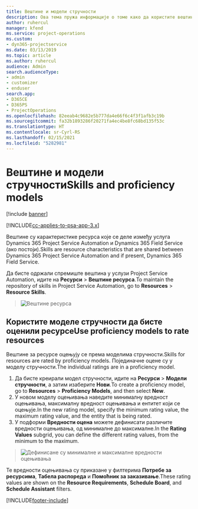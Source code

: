 ```yaml
---
title: Вештине и модели стручности
description: Ова тема пружа информације о томе како да користите вештине и моделе стручности.
author: ruhercul
manager: kfend
ms.service: project-operations
ms.custom:
- dyn365-projectservice
ms.date: 03/13/2019
ms.topic: article
ms.author: ruhercul
audience: Admin
search.audienceType:
- admin
- customizer
- enduser
search.app:
- D365CE
- D365PS
- ProjectOperations
ms.openlocfilehash: 82eeab4c9682e5b777da4e66f6c4f3f1afb3c19b
ms.sourcegitcommit: fa32b1893286f20271fa4ec4be8fc68bd135f53c
ms.translationtype: HT
ms.contentlocale: sr-Cyrl-RS
ms.lasthandoff: 02/15/2021
ms.locfileid: "5282981"
---
```

# <a name="skills-and-proficiency-models"></a><span data-ttu-id="bd769-103">Вештине и модели стручности</span><span class="sxs-lookup"><span data-stu-id="bd769-103">Skills and proficiency models</span></span>

[!include [banner](../includes/psa-now-project-operations.md)]

[!INCLUDE[cc-applies-to-psa-app-3.x](../includes/cc-applies-to-psa-app-3x.md)]

<span data-ttu-id="bd769-104">Вештине су карактеристике ресурса које се деле између услуга Dynamics 365 Project Service Automation и Dynamics 365 Field Service (ако постоји).</span><span class="sxs-lookup"><span data-stu-id="bd769-104">Skills are resource characteristics that are shared between Dynamics 365 Project Service Automation and if present, Dynamics 365 Field Service.</span></span> 

<span data-ttu-id="bd769-105">Да бисте одржали спремиште вештина у услузи Project Service Automation, идите на **Ресурси** \> **Вештине ресурса**.</span><span class="sxs-lookup"><span data-stu-id="bd769-105">To maintain the repository of skills in Project Service Automation, go to **Resources** \> **Resource Skills**.</span></span> 

> ![Вештине ресурса](media/Resource-Management-image84.png)

## <a name="use-proficiency-models-to-rate-resources"></a><span data-ttu-id="bd769-107">Користите моделе стручности да бисте оценили ресурсе</span><span class="sxs-lookup"><span data-stu-id="bd769-107">Use proficiency models to rate resources</span></span>

<span data-ttu-id="bd769-108">Вештине за ресурсе оцењују се према моделима стручности.</span><span class="sxs-lookup"><span data-stu-id="bd769-108">Skills for resources are rated by proficiency models.</span></span> <span data-ttu-id="bd769-109">Појединачне оцене су у моделу стручности.</span><span class="sxs-lookup"><span data-stu-id="bd769-109">The individual ratings are in a proficiency model.</span></span> 

1. <span data-ttu-id="bd769-110">Да бисте креирали модел стручности, идите на **Ресурси** \> **Модели стручности**, а затим изаберите **Нови**.</span><span class="sxs-lookup"><span data-stu-id="bd769-110">To create a proficiency model, go to **Resources** \> **Proficiency Models**, and then select **New**.</span></span>
2. <span data-ttu-id="bd769-111">У новом моделу оцењивања наведите минималну вредност оцењивања, максималну вредност оцењивања и ентитет који се оцењује.</span><span class="sxs-lookup"><span data-stu-id="bd769-111">In the new rating model, specify the minimum rating value, the maximum rating value, and the entity that is being rated.</span></span>
3. <span data-ttu-id="bd769-112">У подформи **Вредности оцена** можете дефинисати различите вредности оцењивања, од минималне до максималне.</span><span class="sxs-lookup"><span data-stu-id="bd769-112">In the **Rating Values** subgrid, you can define the different rating values, from the minimum to the maximum.</span></span>

> ![Дефинисане су минималне и максималне вредности оцењивања](media/Resource-Management-image85.png)

<span data-ttu-id="bd769-114">Те вредности оцењивања су приказане у филтерима **Потребе за ресурсима**, **Табела распореда** и **Помоћник за заказивање**.</span><span class="sxs-lookup"><span data-stu-id="bd769-114">These rating values are shown on the **Resource Requirements**, **Schedule Board**, and **Schedule Assistant** filters.</span></span>


[!INCLUDE[footer-include](../includes/footer-banner.md)]